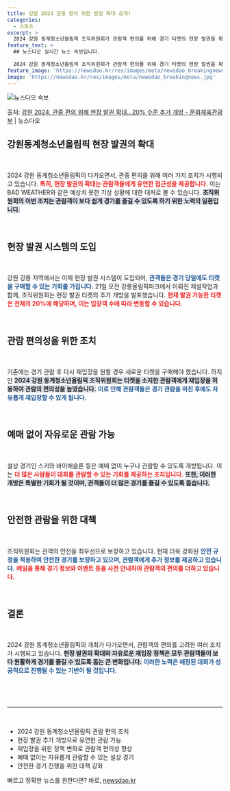 ```yaml
---
title: 강원 2024 관중 편의 위한 발권 확대 공개!
categories:
  - 스포츠
excerpt: >
  2024 강원 동계청소년올림픽 조직위원회가 관람객 편의를 위해 경기 티켓의 현장 발권을 확대한다. 이는 경기…
feature_text: >
  ## 뉴스다오 실시간 뉴스 속보입니다.

  2024 강원 동계청소년올림픽 조직위원회가 관람객 편의를 위해 경기 티켓의 현장 발권을 확대한다. 이는 경기…
feature_image: 'https://newsdao.kr/res/images/meta/newsdao_breakingnews.jpg'
image: 'https://newsdao.kr/res/images/meta/newsdao_breakingnews.jpg'
---
```


![뉴스다오 속보](https://newsdao.kr/res/images/meta/newsdao_breakingnews.jpg)

<p>출처: <a href="https://newsdao.kr/3056" rel="dofollow">강원 2024, 관중 편의 위해 현장 발권 확대…20% 수준 추가 개방 - 문화체육관광부</a> | 뉴스다오</p>

<h2 data-ke-size="size26">강원동계청소년올림픽 현장 발권의 확대</h2>

<p data-ke-size="size16">&nbsp;</p>

2024 강원 동계청소년올림픽이 다가오면서, 관중 편의를 위해 여러 가지 조치가 시행되고 있습니다. <b><span style="color: #ee2323;">특히, 현장 발권의 확대는 관람객들에게 유연한 접근성을 제공합니다.</span></b> 이는 BAD WEATHER와 같은 예상치 못한 기상 상황에 대한 대처로 볼 수 있습니다. <b><span style="background-color: #21538527;">조직위원회의 이번 조치는 관람객이 보다 쉽게 경기를 즐길 수 있도록 하기 위한 노력의 일환입니다.</span></b>

<p data-ke-size="size16">&nbsp;</p>

<h2 data-ke-size="size26">현장 발권 시스템의 도입</h2>

<p data-ke-size="size16">&nbsp;</p>

강원 강릉 지역에서는 이제 현장 발권 시스템이 도입되어, <b><span style="color: #1a5490;">관객들은 경기 당일에도 티켓을 구매할 수 있는 기회를 가집니다.</span></b> 21일 오전 강릉올림픽파크에서 이뤄진 제설작업과 함께, 조직위원회는 현장 발권 티켓의 추가 개방을 발표했습니다. <b><span style="color: #ee2323;">현재 발권 가능한 티켓은 전체의 20%에 해당하며, 이는 입장객 수에 따라 변동할 수 있습니다.</span></b>

<p data-ke-size="size16">&nbsp;</p>

<h2 data-ke-size="size26">관람 편의성을 위한 조치</h2>

<p data-ke-size="size16">&nbsp;</p>

기존에는 경기 관람 후 다시 재입장을 원할 경우 새로운 티켓을 구매해야 했습니다. 하지만 <b><span style="background-color: #21538527;">2024 강원 동계청소년올림픽 조직위원회는 티켓을 소지한 관람객에게 재입장을 허용하여 관람의 편의성을 높였습니다.</span></b> <b><span style="color: #1a5490;">이로 인해 관람객들은 경기 관람을 마친 후에도 자유롭게 재입장할 수 있게 됩니다.</span></b>

<p data-ke-size="size16">&nbsp;</p>

<h2 data-ke-size="size26">예매 없이 자유로운 관람 가능</h2>

<p data-ke-size="size16">&nbsp;</p>

설상 경기인 스키와 바이애슬론 등은 예매 없이 누구나 관람할 수 있도록 개방됩니다. 이는 <b><span style="color: #ee2323;">더 많은 사람들이 대회를 관람할 수 있는 기회를 제공하는 조치입니다.</span></b> <b><span style="background-color: #21538527;">또한, 이러한 개방은 특별한 기회가 될 것이며, 관객들이 더 많은 경기를 즐길 수 있도록 돕습니다.</span></b>

<p data-ke-size="size16">&nbsp;</p>

<h2 data-ke-size="size26">안전한 관람을 위한 대책</h2>

<p data-ke-size="size16">&nbsp;</p>

조직위원회는 관객의 안전을 최우선으로 보장하고 있습니다. 현재 더욱 강화된 <b><span style="color: #1a5490;">안전 규정을 적용하여 안전한 경기를 보장하고 있으며, 관람객에게 추가 정보를 제공하고 있습니다.</span></b> <b><span style="color: #ee2323;">메일을 통해 경기 정보와 이벤트 등을 사전 안내하여 관람객의 편의를 더하고 있습니다.</span></b>

<p data-ke-size="size16">&nbsp;</p>

<h2 data-ke-size="size26">결론</h2>

<p data-ke-size="size16">&nbsp;</p>

2024 강원 동계청소년올림픽의 개최가 다가오면서, 관람객의 편의를 고려한 여러 조치가 시행되고 있습니다. <b><span style="background-color: #21538527;">현장 발권의 확대와 자유로운 재입장 정책은 모두 관람객들이 보다 원활하게 경기를 즐길 수 있도록 돕는 큰 변화입니다.</span></b> <b><span style="color: #1a5490;">이러한 노력은 예정된 대회가 성공적으로 진행될 수 있는 기반이 될 것입니다.</span></b>

<p data-ke-size="size16">&nbsp;</p>

<p data-ke-size="size16">&nbsp;</p>

<hr>

<p data-ke-size="size16">&nbsp;</p>

<ul>
<li>2024 강원 동계청소년올림픽 관람 편의 조치</li>
<li>현장 발권 추가 개방으로 유연한 관람 가능</li>
<li>재입장을 위한 정책 변화로 관람객 편의성 향상</li>
<li>예매 없이는 자유롭게 관람할 수 있는 설상 경기</li>
<li>안전한 경기 진행을 위한 대책 강화</li>
</ul>

<p data-ke-size="size16"></p> 

빠르고 정확한 뉴스를 원한다면? 바로, <a href="https://newsdao.kr" rel="dofollow">newsdao.kr</a>


